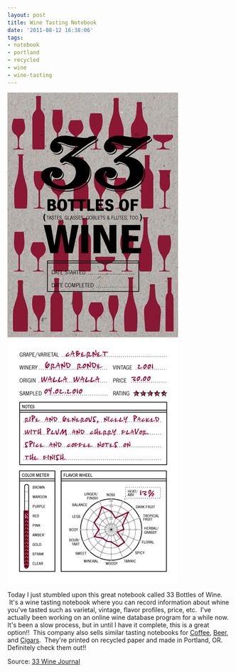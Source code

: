 ```yaml
---
layout: post
title: Wine Tasting Notebook
date: '2011-08-12 16:38:06'
tags:
- notebook
- portland
- recycled
- wine
- wine-tasting
---
```


![](/content/images/2014/May/33-bottles-of-wine-cover.jpeg)
![](/content/images/2014/May/33-bottles-of-wine-inside-page.jpeg)

Today I just stumbled upon this great notebook called 33 Bottles of Wine.  It's a wine tasting notebook where you can record information about whine you've tasted such as varietal, vintage, flavor profiles, price, etc.  I've actually been working on an online wine database program for a while now. It's been a slow process, but in until I have it complete, this is a great option!!  This company also sells similar tasting notebooks for <a href="http://www.33coffees.com/">Coffee</a>, <a href="http://www.33beers.com/">Beer</a>, and <a href="http://www.33cigars.com/">Cigars</a>.  They're printed on recycled paper and made in Portland, OR. Definitely check them out!!

Source: <a href="http://www.33wines.com/">33 Wine Journal</a>